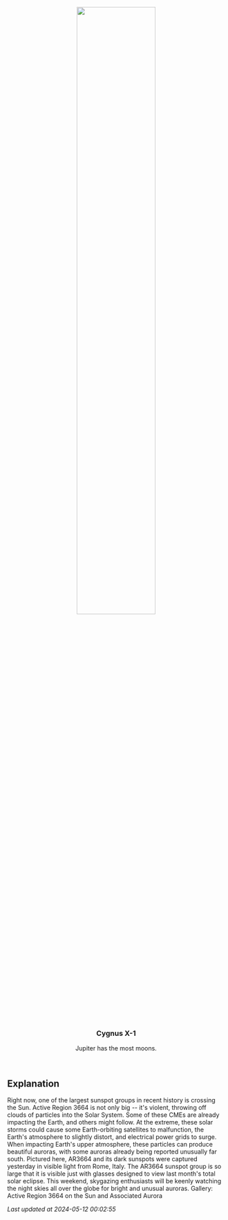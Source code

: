 <p align='center'>
    <img src='https://apod.nasa.gov/apod/image/2405/SunAr3664_Fantasia_960.jpg' width='60%' />
    <h3 align="center">Cygnus X-1</h3>
    <p align="center">Jupiter has the most moons.</p>
</p>
<br/>

Explanation
--
Right now, one of the largest sunspot groups in recent history is crossing the Sun. Active Region 3664 is not only big -- it's violent, throwing off clouds of particles into the Solar System. Some of these CMEs are already impacting the Earth, and others might follow.  At the extreme, these solar storms could cause some Earth-orbiting satellites to malfunction, the Earth's atmosphere to slightly distort, and electrical power grids to surge. When impacting Earth's upper atmosphere, these particles can produce beautiful auroras, with some auroras already being reported unusually far south.  Pictured here, AR3664 and its dark sunspots were captured yesterday in visible light from Rome, Italy. The AR3664 sunspot group is so large that it is visible just with glasses designed to view last month's total solar eclipse.  This weekend, skygazing enthusiasts will be keenly watching the night skies all over the globe for bright and unusual auroras.   Gallery: Active Region 3664 on the Sun and Associated Aurora


*Last updated at 2024-05-12 00:02:55*
